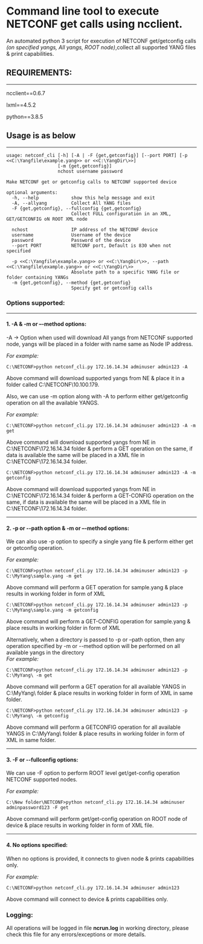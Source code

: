 # Command line tool to execute NETCONF get calls using ncclient. 

An automated python 3 script for execution of NETCONF get/getconfig calls *(on specified yangs, All yangs, ROOT node)*,collect all supported YANG files & print capabilities.

## REQUIREMENTS:
***
ncclient==0.6.7

lxml==4.5.2

python==3.8.5


## Usage is as below
---
```>python netconf_cli.py -h
usage: netconf_cli [-h] [-A | -F {get,getconfig}] [--port PORT] [-p <<C:\Yangfile\example.yang>> or <<C:\YangDir\>>]
                   [-m {get,getconfig}]
                   nchost username password

Make NETCONF get or getconfig calls to NETCONF supported device

optional arguments:
  -h, --help            show this help message and exit
  -A, --allyang         Collect All YANG files
  -F {get,getconfig}, --fullconfig {get,getconfig}
                        Collect FULL configuration in an XML, GET/GETCONFIG oN ROOT XML node

  nchost                IP address of the NETCONF device
  username              Username of the device
  password              Password of the device
  --port PORT           NETCONF port, Default is 830 when not specified

  -p <<C:\Yangfile\example.yang>> or <<C:\YangDir\>>, --path <<C:\Yangfile\example.yang>> or <<C:\YangDir\>>
                        Absolute path to a specific YANG file or folder containing YANGs
  -m {get,getconfig}, --method {get,getconfig}
                        Specify get or getconfig calls
 ```
 
### Options supported:
---

#### 1. -A & -m or –-method options:

-A -> Option when used will download All yangs from NETCONF supported node, yangs will be placed in a folder with name same as Node IP address.

*For example:*

```C:\NETCONF>python netconf_cli.py 172.16.14.34 adminuser admin123 -A```

Above command will download supported yangs from NE & place it in a folder called C:\NETCONF\10.100.179.	

Also, we can use -m option along with -A to perform either get/getconfig operation on all the available YANGS.

*For example:*

```C:\NETCONF>python netconf_cli.py 172.16.14.34 adminuser admin123 -A -m get```

Above command will download supported yangs from NE in C:\NETCONF\172.16.14.34 folder & perform a GET operation on the same, if data is available the same will be placed in a XML file in C:\NETCONF\172.16.14.34 folder.

```C:\NETCONF>python netconf_cli.py 172.16.14.34 adminuser admin123 -A -m getconfig```

Above command will download supported yangs from NE in C:\NETCONF\172.16.14.34 folder & perform a GET-CONFIG operation on the same, if data is available the same will be placed in a XML file in C:\NETCONF\172.16.14.34 folder.

---

#### 2. -p or --path option & -m or –-method options:

We can also use -p option to specify a single yang file & perform either get or getconfig operation.

*For example:*

```C:\NETCONF>python netconf_cli.py 172.16.14.34 adminuser admin123 -p C:\MyYang\sample.yang -m get```

Above command will perform a GET operation for sample.yang & place results in working folder in form of XML

```C:\NETCONF>python netconf_cli.py 172.16.14.34 adminuser admin123 -p C:\MyYang\sample.yang -m getconfig```

Above command will perform a GET-CONFIG operation for sample.yang & place results in working folder in form of XML

Alternatively, when a directory is passed to -p or –path option, then any operation specified by -m or --method option will be performed on all available yangs in the directory  
*For example:*

 ```C:\NETCONF>python netconf_cli.py 172.16.14.34 adminuser admin123 -p C:\MyYang\ -m get```
 
Above command will perform a GET operation for all available YANGS in C:\MyYang\ folder & place results in working folder in form of XML in same folder.

 ```C:\NETCONF>python netconf_cli.py 172.16.14.34 adminuser admin123 -p C:\MyYang\ -m getconfig```
 
Above command will perform a GETCONFIG operation for all available YANGS in C:\MyYang\ folder & place results in working folder in form of XML in same folder.

---

#### 3. -F or --fullconfig options:

We can use -F option to perform ROOT level get/get-config operation NETCONF supported nodes.

*For example:*

```C:\New folder\NETCONF>python netconf_cli.py 172.16.14.34 adminuser adminpassword123 -F get```

Above command will perform get/get-config operation on ROOT node of device & place results in working folder in form of XML file.

---

#### 4. No options specified:

When no options is provided, it connects to given node & prints capabilities only.

*For example:*

```C:\NETCONF>python netconf_cli.py 172.16.14.34 adminuser admin123```

Above command will connect to device & prints capabilities only.

### Logging:

All operations will be logged in file **ncrun.log** in working directory, please check this file for any errors/exceptions or more details.
